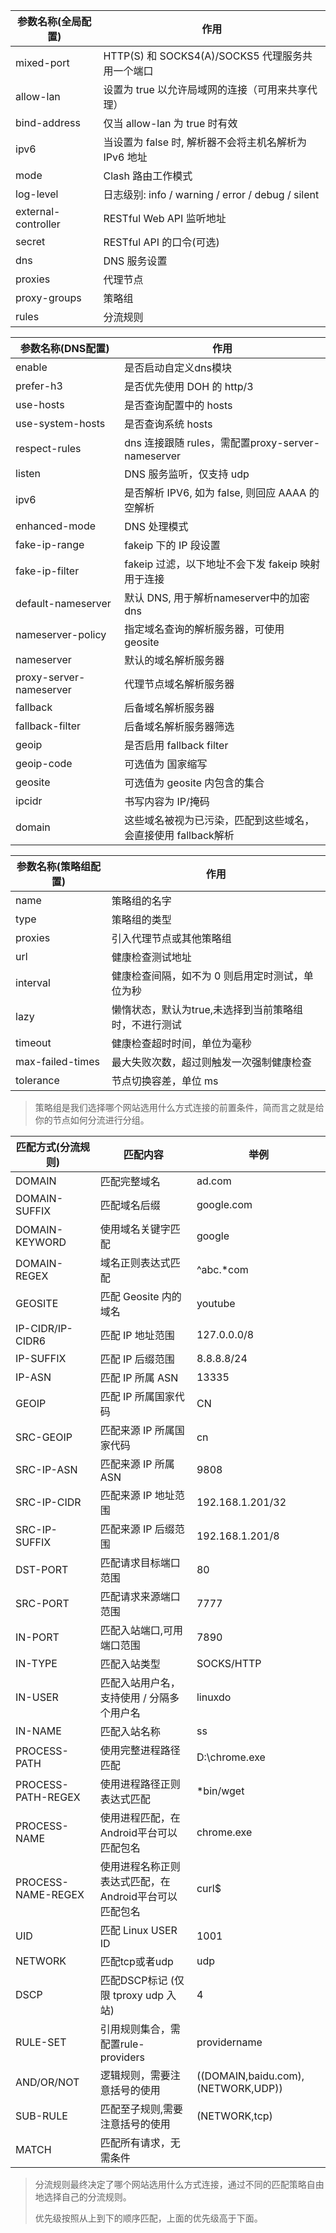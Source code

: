 | 参数名称(全局配置)                | 作用                                                         |
|-------------------------|--------------------------------------------------------------|
| mixed-port              | HTTP(S) 和 SOCKS4(A)/SOCKS5 代理服务共用一个端口              |
| allow-lan               | 设置为 true 以允许局域网的连接（可用来共享代理）              |
| bind-address            | 仅当 allow-lan 为 true 时有效                                |
| ipv6                    | 当设置为 false 时, 解析器不会将主机名解析为 IPv6 地址          |
| mode                    | Clash 路由工作模式                                           |
| log-level               | 日志级别: info / warning / error / debug / silent            |
| external-controller     | RESTful Web API 监听地址                                     |
| secret                  | RESTful API 的口令(可选)                                     |
| dns                     | DNS 服务设置                                                 |
| proxies                 | 代理节点                                                     |
| proxy-groups            | 策略组                                                       |
| rules                   | 分流规则                                                     |

| 参数名称(DNS配置)                 | 作用                                                        |
|------------------------|-------------------------------------------------------------|
| enable                 | 是否启动自定义dns模块                                        |
| prefer-h3              | 是否优先使用 DOH 的 http/3                                  |
| use-hosts              | 是否查询配置中的 hosts                                       |
| use-system-hosts       | 是否查询系统 hosts                                           |
| respect-rules          | dns 连接跟随 rules，需配置proxy-server-nameserver           |
| listen                 | DNS 服务监听，仅支持 udp                                     |
| ipv6                   | 是否解析 IPV6, 如为 false, 则回应 AAAA 的空解析              |
| enhanced-mode          | DNS 处理模式                                                |
| fake-ip-range          | fakeip 下的 IP 段设置                                        |
| fake-ip-filter         | fakeip 过滤，以下地址不会下发 fakeip 映射用于连接            |
| default-nameserver     | 默认 DNS, 用于解析nameserver中的加密 dns                    |
| nameserver-policy      | 指定域名查询的解析服务器，可使用 geosite                    |
| nameserver             | 默认的域名解析服务器                                        |
| proxy-server-nameserver| 代理节点域名解析服务器                                       |
| fallback               | 后备域名解析服务器                                           |
| fallback-filter        | 后备域名解析服务器筛选                                       |
| geoip                  | 是否启用 fallback filter                                     |
| geoip-code             | 可选值为 国家缩写                                           |
| geosite                | 可选值为 geosite 内包含的集合                               |
| ipcidr                 | 书写内容为 IP/掩码                                          |
| domain                 | 这些域名被视为已污染，匹配到这些域名，会直接使用 fallback解析|

| 参数名称(策略组配置)             | 作用                                                       |
|--------------------|------------------------------------------------------------|
| name               | 策略组的名字                                               |
| type               | 策略组的类型                                               |
| proxies            | 引入代理节点或其他策略组                                    |
| url                | 健康检查测试地址                                           |
| interval           | 健康检查间隔，如不为 0 则启用定时测试，单位为秒            |
| lazy               | 懒惰状态，默认为true,未选择到当前策略组时，不进行测试      |
| timeout            | 健康检查超时时间，单位为毫秒                               |
| max-failed-times   | 最大失败次数，超过则触发一次强制健康检查                   |
| tolerance          | 节点切换容差，单位 ms                                      |

> 策略组是我们选择哪个网站选用什么方式连接的前置条件，简而言之就是给你的节点如何分流进行分组。


| 匹配方式(分流规则)             | 匹配内容                                                   | 举例                          |
|--------------------|------------------------------------------------------------|-------------------------------|
| DOMAIN             | 匹配完整域名                                               | ad.com                        |
| DOMAIN-SUFFIX      | 匹配域名后缀                                               | google.com                    |
| DOMAIN-KEYWORD     | 使用域名关键字匹配                                         | google                        |
| DOMAIN-REGEX       | 域名正则表达式匹配                                         | ^abc.*com                     |
| GEOSITE            | 匹配 Geosite 内的域名                                      | youtube                       |
| IP-CIDR/IP-CIDR6   | 匹配 IP 地址范围                                           | 127.0.0.0/8                   |
| IP-SUFFIX          | 匹配 IP 后缀范围                                           | 8.8.8.8/24                    |
| IP-ASN             | 匹配 IP 所属 ASN                                           | 13335                         |
| GEOIP              | 匹配 IP 所属国家代码                                       | CN                            |
| SRC-GEOIP          | 匹配来源 IP 所属国家代码                                   | cn                            |
| SRC-IP-ASN         | 匹配来源 IP 所属 ASN                                       | 9808                          |
| SRC-IP-CIDR        | 匹配来源 IP 地址范围                                       | 192.168.1.201/32              |
| SRC-IP-SUFFIX      | 匹配来源 IP 后缀范围                                       | 192.168.1.201/8               |
| DST-PORT           | 匹配请求目标端口范围                                       | 80                            |
| SRC-PORT           | 匹配请求来源端口范围                                       | 7777                          |
| IN-PORT            | 匹配入站端口,可用端口范围                                  | 7890                          |
| IN-TYPE            | 匹配入站类型                                               | SOCKS/HTTP                    |
| IN-USER            | 匹配入站用户名，支持使用 / 分隔多个用户名                  | linuxdo                       |
| IN-NAME            | 匹配入站名称                                               | ss                            |
| PROCESS-PATH       | 使用完整进程路径匹配                                       | D:\chrome.exe                 |
| PROCESS-PATH-REGEX | 使用进程路径正则表达式匹配                                 | *bin/wget                     |
| PROCESS-NAME       | 使用进程匹配，在Android平台可以匹配包名                    | chrome.exe                    |
| PROCESS-NAME-REGEX | 使用进程名称正则表达式匹配，在Android平台可以匹配包名      | curl$                         |
| UID                | 匹配 Linux USER ID                                         | 1001                          |
| NETWORK            | 匹配tcp或者udp                                             | udp                           |
| DSCP               | 匹配DSCP标记 (仅限 tproxy udp 入站)                        | 4                             |
| RULE-SET           | 引用规则集合，需配置rule-providers                         | providername                  |
| AND/OR/NOT         | 逻辑规则，需要注意括号的使用                               | ((DOMAIN,baidu.com),(NETWORK,UDP)) |
| SUB-RULE           | 匹配至子规则,需要注意括号的使用                            | (NETWORK,tcp)                 |
| MATCH              | 匹配所有请求，无需条件                                     |                               |

> 分流规则最终决定了哪个网站选用什么方式连接，通过不同的匹配策略自由地选择自己的分流规则。
> 
> 优先级按照从上到下的顺序匹配，上面的优先级高于下面。
